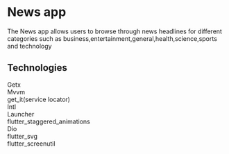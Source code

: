 # News app

The News app allows users to browse through news headlines for different categories such as business,entertainment,general,health,science,sports and technology

## Technologies
Getx<br>
Mvvm<br>
get_it(service locator)<br>
Intl<br>
Launcher<br>
flutter_staggered_animations<br>
Dio<br>
flutter_svg<br>
flutter_screenutil<br>
